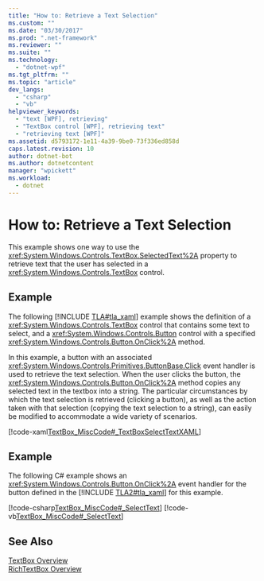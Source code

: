 ```yaml
---
title: "How to: Retrieve a Text Selection"
ms.custom: ""
ms.date: "03/30/2017"
ms.prod: ".net-framework"
ms.reviewer: ""
ms.suite: ""
ms.technology: 
  - "dotnet-wpf"
ms.tgt_pltfrm: ""
ms.topic: "article"
dev_langs: 
  - "csharp"
  - "vb"
helpviewer_keywords: 
  - "text [WPF], retrieving"
  - "TextBox control [WPF], retrieving text"
  - "retrieving text [WPF]"
ms.assetid: d5793172-1e11-4a39-9be0-73f336ed858d
caps.latest.revision: 10
author: dotnet-bot
ms.author: dotnetcontent
manager: "wpickett"
ms.workload: 
  - dotnet
---
```

# How to: Retrieve a Text Selection
This example shows one way to use the <xref:System.Windows.Controls.TextBox.SelectedText%2A> property to retrieve text that the user has selected in a <xref:System.Windows.Controls.TextBox> control.  
  
## Example  
 The following [!INCLUDE [TLA#tla_xaml](../../../../includes/tlasharptla-xaml-md.md)] example shows the definition of a <xref:System.Windows.Controls.TextBox> control that contains some text to select, and a <xref:System.Windows.Controls.Button> control with a specified <xref:System.Windows.Controls.Button.OnClick%2A> method.  
  
 In this example, a button with an associated <xref:System.Windows.Controls.Primitives.ButtonBase.Click> event handler is used to retrieve the text selection. When the user clicks the button, the <xref:System.Windows.Controls.Button.OnClick%2A> method copies any selected text in the textbox into a string. The particular circumstances by which the text selection is retrieved (clicking a button), as well as the action taken with that selection (copying the text selection to a string), can easily be modified to accommodate a wide variety of scenarios.  
  
 [!code-xaml[TextBox_MiscCode#_TextBoxSelectTextXAML](../../../../samples/snippets/csharp/VS_Snippets_Wpf/TextBox_MiscCode/CSharp/Window1.xaml#_textboxselecttextxaml)]  
  
## Example  
 The following C# example shows an <xref:System.Windows.Controls.Button.OnClick%2A> event handler for the button defined in the [!INCLUDE [TLA2#tla_xaml](../../../../includes/tla2sharptla-xaml-md.md)] for this example.  
  
 [!code-csharp[TextBox_MiscCode#_SelectText](../../../../samples/snippets/csharp/VS_Snippets_Wpf/TextBox_MiscCode/CSharp/Window1.xaml.cs#_selecttext)]
 [!code-vb[TextBox_MiscCode#_SelectText](../../../../samples/snippets/visualbasic/VS_Snippets_Wpf/TextBox_MiscCode/VisualBasic/Window1.xaml.vb#_selecttext)]  
  
## See Also  
 [TextBox Overview](../../../../docs/framework/wpf/controls/textbox-overview.md)  
 [RichTextBox Overview](../../../../docs/framework/wpf/controls/richtextbox-overview.md)
